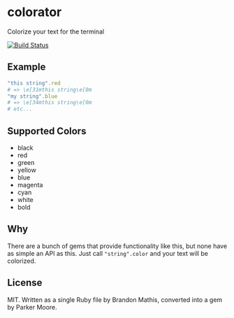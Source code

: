 # colorator

Colorize your text for the terminal

[![Build Status](https://travis-ci.org/octopress/colorator.png)](https://travis-ci.org/octopress/colorator)

## Example

```ruby
"this string".red
# => \e[31mthis string\e[0m
"my string".blue
# => \e[34mthis string\e[0m
# etc...
```

## Supported Colors

- black
- red
- green
- yellow
- blue
- magenta
- cyan
- white
- bold

## Why

There are a bunch of gems that provide functionality like this, but none have
as simple an API as this. Just call `"string".color` and your text will be
colorized.

## License

MIT. Written as a single Ruby file by Brandon Mathis, converted into a gem by
Parker Moore.
